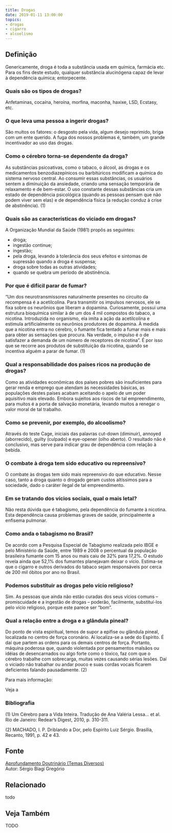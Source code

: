 ```yaml
---
title: Drogas
date: 2019-01-11 13:00:00
topics: 
- drogas
- cigarro
- alcoolismo
---
```


## Definição
Genericamente, droga é toda a substância usada em química, farmácia etc. Para os
fins deste estudo, qualquer substância alucinógena capaz de levar à dependência
química; entorpecente.

### Quais são os tipos de drogas?
Anfetaminas, cocaína, heroína, morfina, maconha, haxixe, LSD, Ecstasy,
etc.

### O que leva uma pessoa a ingerir drogas?
São muitos os fatores: o desgosto pela vida, algum desejo reprimido,
briga com um ente querido. A fuga dos nossos problemas é, também, um
grande incentivador ao uso das drogas.

### Como o cérebro torna-se dependente da droga?
As substâncias psicoativas, como o tabaco, o álcool, as drogas e os
medicamentos benzodiazepínicos ou barbitúricos modificam a química do
sistema nervoso central. Ao consumir essas substâncias, os usuários
sentem a diminuição da ansiedade, criando uma sensação temporária de
relaxamento e de bem-estar. O uso constante dessas substâncias cria um
estado de dependência psicológica (quando as pessoas pensam que não
podem viver sem elas) e de dependência física (a redução conduz à crise
de abstinência). (1)

### Quais são as características do viciado em drogas?
A Organização Mundial da Saúde (1981) propôs as seguintes:
* droga;
* ingestão continue;
* ingestão;
* pela droga, levando à tolerância dos seus efeitos e sintomas de supressão quando a droga é suspensa;
* droga sobre todas as outras atividades;
* quando se quebra um período de abstinência.

### Por que é difícil parar de fumar?
“Um dos neurotransmissores naturalmente presentes no circuito da
recompensa é a acetilcolina. Para transmitir os impulsos nervosos, ele
se fixa sobre os neurônios que liberam a dopamina. Curiosamente, possui
uma estrutura bioquímica similar à de um dos 4 mil compostos do tabaco,
a nicotina. Introduzida no organismo, ela imita a ação da acetilcolina e
estimula artificialmente os neurônios produtores de dopamina. À medida
que a nicotina entra no cérebro, o fumante fica tentado a fumar mais e
mais para obter as sensações que procura. Na verdade, o impulso é o de
satisfazer a demanda de um número de receptores de nicotina”. É por isso
que se recorre aos produtos de substituição da nicotina, quando se
incentiva alguém a parar de fumar. (1)

### Qual a responsabilidade dos países ricos na produção de drogas?
Como as atividades econômicas dos países pobres são insuficientes para
gerar renda e emprego que atendam às necessidades básicas, as populações
destes países acabam aceitando o apelo de um poder aquisitivo mais
elevado. Embora sujeitos aos riscos de tal empreendimento, para muitos é
a porta de salvação monetária, levando muitos a renegar o valor moral de
tal trabalho.

### Como se prevenir, por exemplo, do alcoolismo?
Através do teste Cage, iniciais das palavras cut-down (diminuir),
annoyed (aborrecido), guilty (culpado) e eye-opener (olho
aberto). O resultado não é conclusivo, mas serve para indicar grau de
dependência com relação à bebida.

### O combate à droga tem sido educativo ou repreensivo?
O combate às drogas tem sido mais repreensivo do que educativo. Nesse
caso, tanto a droga quanto o drogado geram custos altíssimos para a
sociedade, dado o caráter ilegal de tal empreendimento.

### Em se tratando dos vícios sociais, qual o mais letal?
Não resta dúvida que é tabagismo, pela dependência do fumante à
nicotina. Esta dependência causa problemas graves de saúde,
principalmente a enfisema pulmonar.

### Como anda o tabagismo no Brasil?
De acordo com a Pesquisa Especial de Tabagismo realizada pelo IBGE e
pelo Ministério da Saúde, entre 1989 e 2008 o percentual da população
brasileira fumante com 15 anos ou mais caiu de 32% para 17,2%. O estudo
revela ainda que 52,1% dos fumantes planejavam deixar o vício. Estima-se
que o cigarro e outros derivados do tabaco sejam responsáveis por cerca
de 200 mil óbitos por ano no Brasil.

### Podemos substituir as drogas pelo vício religioso?
Sim. As pessoas que ainda não estão curadas dos seus vícios comuns –
promiscuidade e a ingestão de drogas – poderão, facilmente,
substituí-los pelo vício religioso, porque este parece ser “bom”.

### Qual a relação entre a droga e a glândula pineal?
Do ponto de vista espiritual, temos de supor a epífise ou glândula
pineal, localizada no centro de força coronário. Aí localiza-se a sede
do Espírito. É daí que partem as ordens para os demais centros de força.
Portanto, máquina poderosa que, quando violentada por pensamentos
malsãos ou idéias de desencarnados ou algo forte como o tóxico, faz com
que o cérebro trabalhe com sobrecarga, muitas vezes causando sérias
lesões. Daí o viciado não trabalhar ou andar pouco e suas cordas vocais
ficarem deficientes falando pausadamente. (2)


Para mais informação:



Veja a

### Bibliografia
(1) Um Cérebro para a Vida Inteira. Tradução de Ana Valéria Lessa...
et al. Rio de Janeiro: Redear’s Digest, 2010, p. 310-311.

(2) MACHADO, I. P. Driblando a Dor, pelo Espírito Luiz Sérgio.
Brasília, Recanto, 1991, p. 42 e 43.

## Fonte
[Aprofundamento Doutrinário (Temas Diversos)](https://sites.google.com/view/aprofundamentodoutrinario/drogas)  
Autor: Sérgio Biagi Gregório



## Relacionado
todo

## Veja Também
TODO


